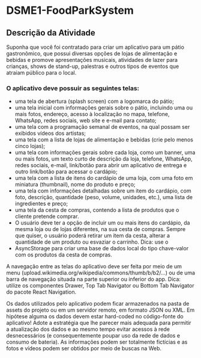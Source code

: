 # DSME1-FoodParkSystem
## Descrição da Atividade

Suponha que você foi contratado para criar um aplicativo para um pátio gastronômico, que possui diversas opções de lojas de alimentação e bebidas e promove apresentações musicais, atividades de lazer para crianças, shows de stand-up, palestras e outros tipos de eventos que atraiam público para o local. 

### O aplicativo deve possuir as seguintes telas:

 - uma tela de abertura (splash screen) com a logomarca do pátio;
 - uma tela inicial com informações gerais sobre o pátio, incluindo uma ou mais fotos, endereço, acesso à localização no mapa, telefone, WhatsApp, redes sociais, web site e e-mail para contato;
 - uma tela com a programação semanal de eventos, na qual possam ser exibidos vídeos dos artistas;
 - uma tela com a lista de lojas de alimentação e bebidas (crie pelo menos cinco lojas);
 - uma tela com informações gerais sobre cada loja, como um banner, uma ou mais fotos, um texto curto de descrição da loja, telefone, WhatsApp, redes sociais, e-mail, link/botão para abrir um aplicativo de entrega e outro link/botão para acessar o cardápio;
 - uma tela com a lista de itens do cardápio de uma loja, com uma foto em miniatura (thumbnail), nome do produto e preço;
 - uma tela com informações detalhadas sobre um item do cardápio, com foto, descrição, quantidade (peso, volume, unidades, etc.), uma lista de ingredientes e preço;
 - uma tela da cesta de compras, contendo a lista de produtos que o cliente pretende comprar.
 - O usuário deve ter a opção de incluir um ou mais itens do cardápio, da mesma loja ou de lojas diferentes, na sua cesta de compras. Sempre que quiser, o usuário poderá retirar um item da cesta, alterar a quantidade de um produto ou esvaziar o carrinho. Dica: use o 
 - AsyncStorage para criar uma base de dados local do tipo chave-valor com os produtos da cesta de compras.

A navegação entre as telas do aplicativo deve ser feita por meio de um menu (upload.wikimedia.org/wikipedia/commons/thumb/b/b2/...) ou de uma barra de navegação situada na parte superior ou inferior do app. Dica: utilize os componentes Drawer, Top Tab Navigator ou Bottom Tab Navigator do pacote React Navigation.

Os dados utilizados pelo aplicativo podem ficar armazenados na pasta de assets do projeto ou em um servidor remoto, em formato JSON ou XML. Em hipótese alguma os dados devem estar hard-coded no código-fonte do aplicativo! Adote a estratégia que lhe parecer mais adequada para permitir a atualização dos dados e ao mesmo tempo evitar acessos à rede desnecessários (e consequentemente poupar uso da rede de dados e consumo de bateria). As informações podem ser totalmente fictícias e as fotos e vídeos podem ser obtidos por meio de buscas na Web.
